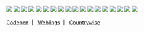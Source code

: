 <!--
**mapsiter/mapsiter** is a ✨ _special_ ✨ repository because its `README.md` (this file) appears on your GitHub profile.

Here are some ideas to get you started:

- 🔭 I’m currently working on ...
- 🌱 I’m currently learning ...
- 👯 I’m looking to collaborate on ...
- 🤔 I’m looking for help with ...
- 💬 Ask me about ...
- 📫 How to reach me: ...
- 😄 Pronouns: ...
- ⚡ Fun fact: ...
-->

<picture><img src="https://img.shields.io/badge/HTML5-E34F26?style=for-the-badge&logo=html5&logoColor=white" /></picture>
<picture><img src="https://img.shields.io/badge/CSS3-1572B6?style=for-the-badge&logo=css3&logoColor=white" /></picture>
<picture><img src="https://img.shields.io/badge/Sass-CC6699?style=for-the-badge&logo=sass&logoColor=white" /></picture>
<picture><img src="https://img.shields.io/badge/Bootstrap-563D7C?style=for-the-badge&logo=bootstrap&logoColor=white" /></picture>
<picture><img src="https://img.shields.io/badge/Elementor-92003B?style=for-the-badge&logo=elementor&logoColor=white" /></picture>
<picture><img src="https://img.shields.io/badge/JavaScript-323330?style=for-the-badge&logo=javascript&logoColor=F7DF1E" /></picture>
<picture><img src="https://img.shields.io/badge/jQuery-0769AD?style=for-the-badge&logo=jquery&logoColor=white" /></picture>
<picture><img src="https://img.shields.io/badge/React-20232A?style=for-the-badge&logo=react&logoColor=61DAFB" /></picture>
<picture><img src="https://img.shields.io/badge/Express%20js-000000?style=for-the-badge&logo=express&logoColor=white" /></picture>
<picture><img src="https://img.shields.io/badge/json-5E5C5C?style=for-the-badge&logo=json&logoColor=white" /></picture>
<picture><img src="https://img.shields.io/badge/PHP-777BB4?style=for-the-badge&logo=php&logoColor=white" /></picture>
<picture><img src="https://img.shields.io/badge/Laravel-FF2D20?style=for-the-badge&logo=laravel&logoColor=white" /></picture>
<picture><img src="https://img.shields.io/badge/Wordpress-21759B?style=for-the-badge&logo=wordpress&logoColor=white" /></picture>
<picture><img src="https://img.shields.io/badge/MySQL-005C84?style=for-the-badge&logo=mysql&logoColor=white" /></picture>
<picture><img src="https://img.shields.io/badge/Webpack-8DD6F9?style=for-the-badge&logo=Webpack&logoColor=white" /></picture>
<picture><img src="https://img.shields.io/badge/Yarn-2C8EBB?style=for-the-badge&logo=yarn&logoColor=white" /></picture>
<picture><img src="https://img.shields.io/badge/npm-CB3837?style=for-the-badge&logo=npm&logoColor=white" /></picture>
<picture><img src="https://img.shields.io/badge/Figma-F24E1E?style=for-the-badge&logo=figma&logoColor=white" /></picture>
<br><br>
<a href="https://codepen.io/mapsiter">Codepen</a>&nbsp;&nbsp;|&nbsp;&nbsp;
<a href="https://www.weblings.co">Weblings</a>&nbsp;&nbsp;|&nbsp;&nbsp;
<a href="https://countrywise.io/">Countrywise</a>


